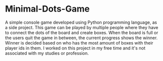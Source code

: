 # Minimal-Dots-Game
A simple console game developed using Python programming language, as a side project. This game can be played by multiple people where they have to connect the dots of the board and create boxes. When the board is full or the users quit the game in between, the current progress shows the winner. Winner is decided based on who has the most amount of boxes with their player ids in them. I worked on this project in my free time and it's not associated with my studies or profession.
